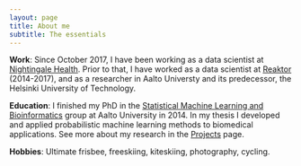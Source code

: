 ```yaml
---
layout: page
title: About me
subtitle: The essentials
---
```


**Work**: Since October 2017, I have been working as a data scientist at [Nightingale Health]. Prior to that, I have worked as a data scientist at [Reaktor] (2014-2017), and as a researcher in Aalto Universty and its predecessor, the Helsinki University of Technology.

**Education**: I finished my PhD in the [Statistical Machine Learning and Bioinformatics][smlb] group at Aalto University in 2014. In my thesis I developed and applied probabilistic machine learning methods to biomedical applications. See more about my research in the [Projects][proj-research] page.


**Hobbies**: Ultimate frisbee, freeskiing, kiteskiing, photography, cycling. 


[Nightingale Health]: https://nightingalehealth.com/
[Reaktor]: http://reaktor.fi/
[smlb]: http://research.ics.aalto.fi/mi/
[Projects]: /projects.html
[proj-research]: /projects.html#research
[Louhos]: http://louhos.github.io/
[rOpenGov]: http://ropengov.github.io/
[proj-opentools]: /projects.html#opentools
[proj-openknow]: /projects.html#openknow
